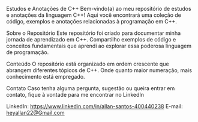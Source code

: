 Estudos e Anotações de C++
Bem-vindo(a) ao meu repositório de estudos e anotações da linguagem C++! Aqui você encontrará uma coleção de código, exemplos e anotações relacionadas à programação em C++.

Sobre o Repositório
Este repositório foi criado para documentar minha jornada de aprendizado em C++. Compartilho exemplos de código e conceitos fundamentais que aprendi ao explorar essa poderosa linguagem de programação.

Conteúdo
O repositório está organizado em ordem crescente que abrangem diferentes tópicos de C++. 
Onde quanto maior numeração, mais conhecimento está empregado.

Contato
Caso tenha alguma pergunta, sugestão ou queira entrar em contato, fique à vontade para me encontrar no LinkedIn

LinkedIn: https://www.linkedin.com/in/allan-santos-400440238
E-mail: heyallan22@Gmail.com
